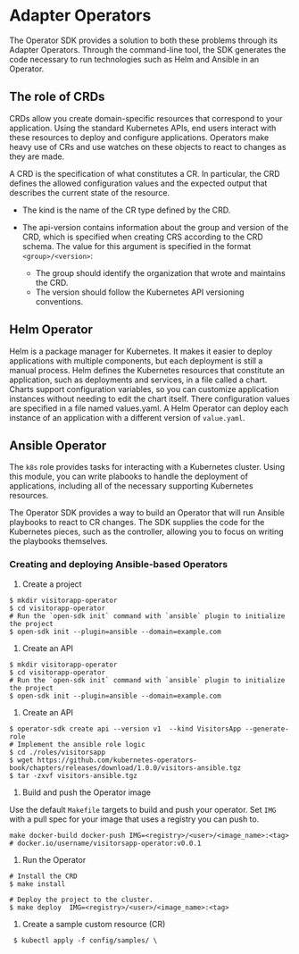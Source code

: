 # Adapter Operators

The Operator SDK provides a solution to both these problems through its Adapter
Operators. Through the command-line tool, the SDK generates the code necessary
to run technologies such as Helm and Ansible in an Operator.

## The role of CRDs

CRDs allow you create domain-specific resources that correspond to your
application. Using the standard Kubernetes APIs, end users interact with these
resources to deploy and configure applications. Operators make heavy use of CRs
and use watches on these objects to react to changes as they are made.

A CRD is the specification of what constitutes a CR. In particular, the CRD
defines the allowed configuration values and the expected output that describes
the current state of the resource.

* The kind is the name of the CR type defined by the CRD.
* The api-version contains information about the group and version of the CRD,
  which is specified when creating CRS according to the CRD schema. The value
  for this argument is specified in the format `<group>/<version>`:

  * The group should identify the organization that wrote and maintains the CRD.
  * The version should follow the Kubernetes API versioning conventions.

## Helm Operator

Helm is a package manager for Kubernetes. It makes it easier to deploy
applications with multiple components, but each deployment is still a manual
process. Helm defines the Kubernetes resources that constitute an application,
such as deployments and services, in a file called a chart. Charts support
configuration variables, so you can customize application instances without
needing to edit the chart itself. There configuration values are specified in
a file named values.yaml. A Helm Operator can deploy each instance of an
application with a different version of `value.yaml`.

## Ansible Operator

The `k8s` role provides tasks for interacting with a Kubernetes cluster. Using
this module, you can write plabooks to handle the deployment of applications,
including all of the necessary supporting Kubernetes resources.

The Operator SDK provides a way to build an Operator that will run Ansible
playbooks to react to CR changes. The SDK supplies the code for the Kubernetes
pieces, such as the controller, allowing you to focus on writing the playbooks
themselves.

### Creating and deploying Ansible-based Operators

1. Create a project

  ```shell
  $ mkdir visitorapp-operator
  $ cd visitorapp-operator
  # Run the `open-sdk init` command with `ansible` plugin to initialize the project
  $ open-sdk init --plugin=ansible --domain=example.com
  ```

1. Create an API

  ```shell
  $ mkdir visitorapp-operator
  $ cd visitorapp-operator
  # Run the `open-sdk init` command with `ansible` plugin to initialize the project
  $ open-sdk init --plugin=ansible --domain=example.com
  ```

1. Create an API

```shell
$ operator-sdk create api --version v1  --kind VisitorsApp --generate-role
# Implement the ansible role logic
$ cd ./roles/visitorsapp
$ wget https://github.com/kubernetes-operators-book/chapters/releases/download/1.0.0/visitors-ansible.tgz
$ tar -zxvf visitors-ansible.tgz
```

1. Build and push the Operator image

Use the default `Makefile` targets to build and push your operator. Set `IMG`
with a pull spec for your image that uses a registry you can push to.

```shell
make docker-build docker-push IMG=<registry>/<user>/<image_name>:<tag>
# docker.io/username/visitorsapp-operator:v0.0.1
```

1. Run the Operator

```shell
# Install the CRD
$ make install

# Deploy the project to the cluster.
$ make deploy  IMG=<registry>/<user>/<image_name>:<tag>
```

1. Create a sample custom resource (CR)

```shell
 $ kubectl apply -f config/samples/ \
```
